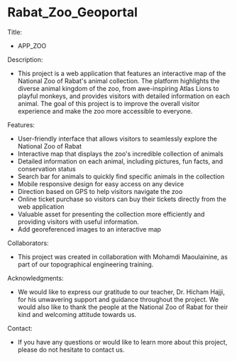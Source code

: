 # Rabat_Zoo_Geoportal

Title: 
- APP_ZOO

Description:
- This project is a web application that features an interactive map of the National Zoo of Rabat's animal collection. The platform highlights the diverse animal kingdom of the zoo, from awe-inspiring Atlas Lions to playful monkeys, and provides visitors with detailed information on each animal. The goal of this project is to improve the overall visitor experience and make the zoo more accessible to everyone.

Features:
  - User-friendly interface that allows visitors to seamlessly explore the National Zoo of Rabat
  - Interactive map that displays the zoo's incredible collection of animals
  - Detailed information on each animal, including pictures, fun facts, and conservation status
  - Search bar for animals to quickly find specific animals in the collection
  - Mobile responsive design for easy access on any device
  - Direction based on GPS to help visitors navigate the zoo
  - Online ticket purchase so visitors can buy their tickets directly from the web application
  - Valuable asset for presenting the collection more efficiently and providing visitors with useful information.
  - Add georeferenced images to an interactive map


Collaborators:
- This project was created in collaboration with Mohamdi Maoulainine, as part of our topographical engineering training.

Acknowledgments:
- We would like to express our gratitude to our teacher, Dr. Hicham Hajji, for his unwavering support and guidance throughout the project. We would also like to thank the people at the National Zoo of Rabat for their kind and welcoming attitude towards us.

Contact:
- If you have any questions or would like to learn more about this project, please do not hesitate to contact us.
